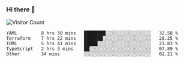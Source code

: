 ### Hi there 👋

![Visitor Count](https://profile-counter.glitch.me/andepzai/count.svg)

<!--START_SECTION:waka-->
```text
YAML         8 hrs 30 mins   ████████░░░░░░░░░░░░░░░░░   32.58 % 
Terraform    7 hrs 22 mins   ███████░░░░░░░░░░░░░░░░░░   28.25 % 
TOML         5 hrs 41 mins   █████░░░░░░░░░░░░░░░░░░░░   21.83 % 
TypeScript   2 hrs 3 mins    ██░░░░░░░░░░░░░░░░░░░░░░░   07.89 % 
Other        34 mins         ░░░░░░░░░░░░░░░░░░░░░░░░░   02.21 %
```
<!--END_SECTION:waka-->